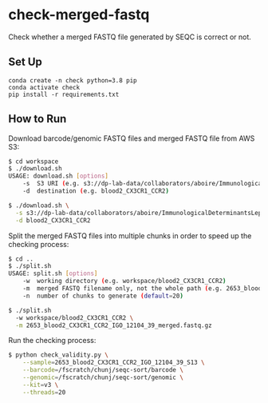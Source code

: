 # check-merged-fastq

Check whether a merged FASTQ file generated by SEQC is correct or not.

## Set Up

```
conda create -n check python=3.8 pip
conda activate check
pip install -r requirements.txt
```

## How to Run

Download barcode/genomic FASTQ files and merged FASTQ file from AWS S3:

```bash
$ cd workspace
$ ./download.sh
USAGE: download.sh [options]
    -s  S3 URI (e.g. s3://dp-lab-data/collaborators/aboire/ImmunologicalDeterminantsLeptomeningealMet/blood2_CX3CR1_CCR2)
    -d  destination (e.g. blood2_CX3CR1_CCR2)

$ ./download.sh \
  -s s3://dp-lab-data/collaborators/aboire/ImmunologicalDeterminantsLeptomeningealMet/blood2_CX3CR1_CCR2 \
  -d blood2_CX3CR1_CCR2
```

Split the merged FASTQ files into multiple chunks in order to speed up the checking process:

```bash
$ cd ..
$ ./split.sh
USAGE: split.sh [options]
    -w  working directory (e.g. workspace/blood2_CX3CR1_CCR2)
    -m  merged FASTQ filename only, not the whole path (e.g. 2653_blood2_CX3CR1_CCR2_IGO_12104_39_merged.fastq.gz)
    -n  number of chunks to generate (default=20)

$ ./split.sh
  -w workspace/blood2_CX3CR1_CCR2 \
  -m 2653_blood2_CX3CR1_CCR2_IGO_12104_39_merged.fastq.gz
```

Run the checking process:

```bash
$ python check_validity.py \
    --sample=2653_blood2_CX3CR1_CCR2_IGO_12104_39_S13 \
    --barcode=/fscratch/chunj/seqc-sort/barcode \
    --genomic=/fscratch/chunj/seqc-sort/genomic \
    --kit=v3 \
    --threads=20
```
